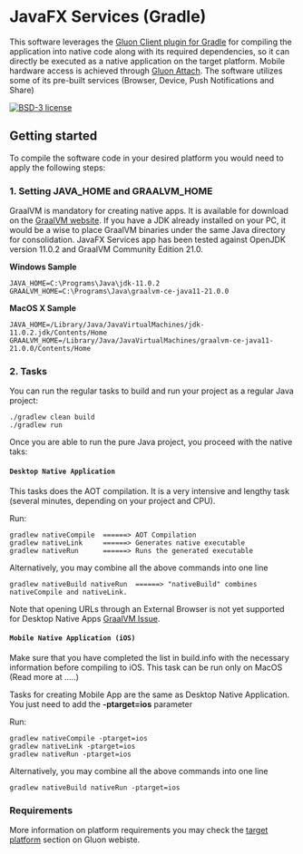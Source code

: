 # JavaFX Services (Gradle)

This software leverages the [Gluon Client plugin for Gradle](https://github.com/gluonhq/client-gradle-plugin) for compiling the application into native code along with its required dependencies, so it can directly be executed as a native application on the target platform. Mobile hardware access is achieved through [Gluon Attach](https://gluonhq.com/products/mobile/attach). The software utilizes some of its pre-built services (Browser, Device, Push Notifications and Share) 

[![BSD-3 license](https://img.shields.io/badge/license-BSD--3-%230778B9.svg)](https://opensource.org/licenses/BSD-3-Clause)


## Getting started

To compile the software code in your desired platform you would need to apply the following steps:

### 1. Setting JAVA_HOME and GRAALVM_HOME

GraalVM is mandatory for creating native apps. It is available for download on the [GraalVM website](https://www.graalvm.org/downloads/). If you have a JDK already installed on your PC, it would be a wise to place GraalVM binaries under the same Java directory for consolidation. 
JavaFX Services app has been tested against OpenJDK version 11.0.2 and GraalVM Community Edition 21.0.

**Windows Sample**

    JAVA_HOME=C:\Programs\Java\jdk-11.0.2
    GRAALVM_HOME=C:\Programs\Java\graalvm-ce-java11-21.0.0

**MacOS X Sample**

    JAVA_HOME=/Library/Java/JavaVirtualMachines/jdk-11.0.2.jdk/Contents/Home
    GRAALVM_HOME=/Library/Java/JavaVirtualMachines/graalvm-ce-java11-21.0.0/Contents/Home

### 2. Tasks

You can run the regular tasks to build and run your project as a regular Java project:

    ./gradlew clean build
    ./gradlew run
    
Once you are able to run the pure Java project, you proceed with the native taks:    

#### `Desktop Native Application`

This tasks does the AOT compilation. It is a very intensive and lengthy task (several minutes, depending on your project and CPU).

Run:

    gradlew nativeCompile  ======> AOT Compilation
    gradlew nativeLink     ======> Generates native executable
    gradlew nativeRun      ======> Runs the generated executable

Alternatively, you may combine all the above commands into one line

    gradlew nativeBuild nativeRun  ======> "nativeBuild" combines nativeCompile and nativeLink.
    
Note that opening URLs through an External Browser is not yet supported for Desktop Native Apps [GraalVM Issue](https://github.com/oracle/graal/issues/2430).
    
#### `Mobile Native Application (iOS)`

Make sure that you have completed the list in build.info with the necessary information before compiling to iOS. 
This task can be run only on MacOS (Read more at .....)

Tasks for creating Mobile App are the same as Desktop Native Application. 
You just need to add the **-ptarget=ios** parameter 

Run:

    gradlew nativeCompile -ptarget=ios
    gradlew nativeLink -ptarget=ios
    gradlew nativeRun -ptarget=ios

Alternatively, you may combine all the above commands into one line

    gradlew nativeBuild nativeRun -ptarget=ios
    
### Requirements

More information on platform requirements you may check the [target platform](https://docs.gluonhq.com/#_platforms) section on Gluon webiste.


